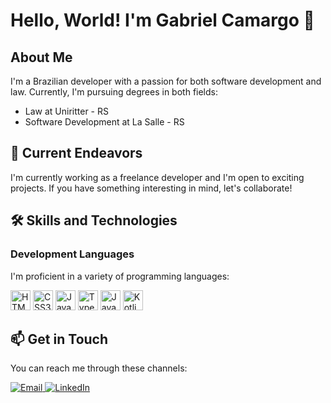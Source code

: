# Hello, World! I'm Gabriel Camargo 🌟

## About Me
I'm a Brazilian developer with a passion for both software development and law. Currently, I'm pursuing degrees in both fields:
- Law at Uniritter - RS
- Software Development at La Salle - RS

## 🚀 Current Endeavors
I'm currently working as a freelance developer and I'm open to exciting projects. If you have something interesting in mind, let's collaborate!


## 🛠️ Skills and Technologies
### Development Languages
I'm proficient in a variety of programming languages:

<p align="start">
  <img src="https://cdn.jsdelivr.net/gh/devicons/devicon/icons/html5/html5-plain-wordmark.svg" height="32px" alt="HTML5" />
  <img src="https://cdn.jsdelivr.net/gh/devicons/devicon/icons/css3/css3-plain-wordmark.svg" height="32px" alt="CSS3" />
  <img src="https://cdn.jsdelivr.net/gh/devicons/devicon/icons/javascript/javascript-original.svg" height="32px" alt="JavaScript" />
  <img src="https://cdn.jsdelivr.net/gh/devicons/devicon/icons/typescript/typescript-original.svg" height="32px" alt="TypeScript" />
  <img src="https://cdn.jsdelivr.net/gh/devicons/devicon/icons/java/java-original-wordmark.svg" height="32px" alt="Java" />
  <img src="https://cdn.jsdelivr.net/gh/devicons/devicon/icons/kotlin/kotlin-original.svg" height="32px" alt="Kotlin" />
</p>


## 📫 Get in Touch
<p align="start">
  You can reach me through these channels:
  <div> 

  <a href="mailto:gabriel.camargoadv@gmail.com">
    <img src="https://img.shields.io/badge/-Gmail-%23333?style=for-the-badge&logo=gmail&logoColor=white" alt="Email">
  </a>
  <a href="https://www.linkedin.com/in/gabriel-camargo-adv/">
    <img src="https://img.shields.io/badge/-LinkedIn-%230077B5?style=for-the-badge&logo=linkedin&logoColor=white" alt="LinkedIn">
  </a> 
 
</div>
</p>
